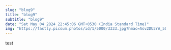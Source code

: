 ```yaml
---
slug: "blog9"
title: "blog9"
subtitle: "blog9"
date: "Sat May 04 2024 22:45:06 GMT+0530 (India Standard Time)"
img: "https://fastly.picsum.photos/id/1/5000/3333.jpg?hmac=Asv2DU3rA_5D1xSe22xZK47WEAN0wjWeFOhzd13ujW4"
---
```



test
  